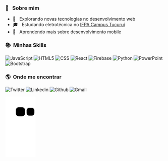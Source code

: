 <h3>🥰 &nbsp; Sobre mim </h3>

- 🤔 &nbsp; Explorando novas tecnologias no desenvolvimento web
- 🎓 &nbsp; Estudando eletrotécnica no <a href="link da sua faculdade">IFPA Campus Tucuruí</a>
- 🌱 &nbsp; Aprendendo mais sobre desenvolvimento mobile

<h3> 📚 &nbsp;Minhas Skills </h3>

  ![JavaScript](https://img.shields.io/badge/JavaScript-323330?style=for-the-badge&logo=javascript&logoColor=F7DF1E)
  ![HTML5](https://img.shields.io/badge/HTML5-E34F26?style=for-the-badge&logo=html5&logoColor=white)
  ![CSS](https://img.shields.io/badge/CSS3-1572B6?style=for-the-badge&logo=css3&logoColor=white)
  ![React](https://img.shields.io/badge/React-20232A?style=for-the-badge&logo=react&logoColor=61DAFB)
  ![Firebase](https://img.shields.io/badge/Firebase-F29D0C?style=for-the-badge&logo=firebase&logoColor=white)
  ![Python](https://img.shields.io/badge/Python-3776AB?style=for-the-badge&logo=python&logoColor=white)
  ![PowerPoint](https://img.shields.io/badge/Microsoft_PowerPoint-B7472A?style=for-the-badge&logo=microsoft-powerpoint&logoColor=white)
  ![Bootstrap](https://img.shields.io/badge/Bootstrap-563D7C?style=for-the-badge&logo=bootstrap&logoColor=white)
 
<h3> 🌎 &nbsp;Onde me encontrar</h3>

![Twitter](https://img.shields.io/badge/Twitter-1DA1F2?style=for-the-badge&logo=twitter&logoColor=white)
![Linkedin](https://img.shields.io/badge/LinkedIn-0077B5?style=for-the-badge&logo=linkedin&logoColor=white)
![Github](https://img.shields.io/badge/GitHub-100000?style=for-the-badge&logo=github&logoColor=white)
![Gmail](https://img.shields.io/badge/Gmail-D14836?style=for-the-badge&logo=gmail&logoColor=white)

![Snake animation](https://github.com/Marcow01/Marcow01/blob/output/github-contribution-grid-snake.svg)
